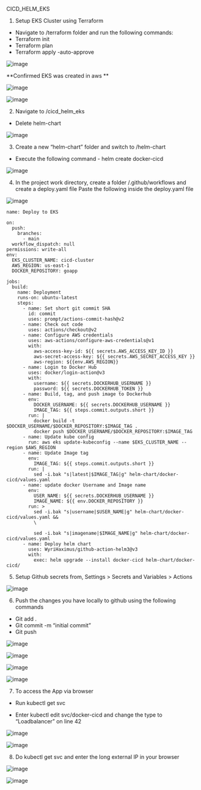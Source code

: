 CICD_HELM_EKS

1. Setup EKS Cluster using Terraform <br>
  - Navigate to /terraform folder and run the following commands:
  - Terraform init
  - Terraform plan
  - Terraform apply -auto-approve

![image](https://github.com/user-attachments/assets/c17ae672-f81a-4126-abb7-007ed885e75c)


**Confirmed EKS was created in aws
**

![image](https://github.com/user-attachments/assets/d359b670-9c83-47c5-ac4c-a89cf8ad33ec)

![image](https://github.com/user-attachments/assets/00290d60-b763-4931-baec-302c7bda653f)


2. Navigate to /cicd_helm_eks
  - Delete helm-chart

![image](https://github.com/user-attachments/assets/8be37494-a263-4cde-ab55-bd82dfbbc3ff)


3. Create a new “helm-chart” folder and switch to /helm-chart
  - Execute the following command - helm create docker-cicd

![image](https://github.com/user-attachments/assets/37e079c9-f365-4001-b049-44d068f67e52)


4. In the project work directory, create a folder /.github/workflows and create a deploy.yaml file 
 Paste the following inside the deploy.yaml file

![image](https://github.com/user-attachments/assets/972469e0-2dab-4542-b05f-73ca51a77167)

```
name: Deploy to EKS

on:
  push:
    branches:
      - main      
  workflow_dispatch: null 
permissions: write-all     
env:
  EKS_CLUSTER_NAME: cicd-cluster
  AWS_REGION: us-east-1
  DOCKER_REPOSITORY: goapp      

jobs:
  build:
    name: Deployment
    runs-on: ubuntu-latest
    steps:
      - name: Set short git commit SHA
        id: commit
        uses: prompt/actions-commit-hash@v2
      - name: Check out code
        uses: actions/checkout@v2
      - name: Configure AWS credentials
        uses: aws-actions/configure-aws-credentials@v1
        with:
          aws-access-key-id: ${{ secrets.AWS_ACCESS_KEY_ID }}
          aws-secret-access-key: ${{ secrets.AWS_SECRET_ACCESS_KEY }}
          aws-region: ${{env.AWS_REGION}}
      - name: Login to Docker Hub
        uses: docker/login-action@v3
        with:
          username: ${{ secrets.DOCKERHUB_USERNAME }}
          password: ${{ secrets.DOCKERHUB_TOKEN }}
      - name: Build, tag, and push image to Dockerhub
        env:
          DOCKER_USERNAME: ${{ secrets.DOCKERHUB_USERNAME }}
          IMAGE_TAG: ${{ steps.commit.outputs.short }}
        run: |
          docker build -t $DOCKER_USERNAME/$DOCKER_REPOSITORY:$IMAGE_TAG .
          docker push $DOCKER_USERNAME/$DOCKER_REPOSITORY:$IMAGE_TAG
      - name: Update kube config
        run: aws eks update-kubeconfig --name $EKS_CLUSTER_NAME --region $AWS_REGION
      - name: Update Image tag
        env:
          IMAGE_TAG: ${{ steps.commit.outputs.short }}
        run: |
          sed -i.bak "s|latest|$IMAGE_TAG|g" helm-chart/docker-cicd/values.yaml
      - name: update docker Username and Image name
        env:
          USER_NAME: ${{ secrets.DOCKERHUB_USERNAME }}
          IMAGE_NAME: ${{ env.DOCKER_REPOSITORY }}
        run: >
          sed -i.bak "s|username|$USER_NAME|g" helm-chart/docker-cicd/values.yaml &&
          \

          sed -i.bak "s|imagename|$IMAGE_NAME|g" helm-chart/docker-cicd/values.yaml
      - name: Deploy helm chart
        uses: WyriHaximus/github-action-helm3@v3
        with:
          exec: helm upgrade --install docker-cicd helm-chart/docker-cicd/
```

5. Setup Github secrets from, Settings > Secrets and Variables > Actions

![image](https://github.com/user-attachments/assets/3b0211df-2c2a-453b-98f3-34bc5b23a676)

6. Push the changes you have locally to github using the following commands
  - Git add .
  - Git commit -m “initial commit”
  - Git push

![image](https://github.com/user-attachments/assets/d48c5608-62d0-4f43-a8a0-b4aba54f1aca)

![image](https://github.com/user-attachments/assets/87a5a057-e33f-4295-89f2-b627c0cfbeee)

![image](https://github.com/user-attachments/assets/0c4d2fff-6594-4d18-b437-4860e3cbcf9a)

![image](https://github.com/user-attachments/assets/f55b6072-5159-4639-b335-dbaa0ce69cfd)

7. To access the App via browser
  - Run kubectl get svc

  - Enter kubectl edit svc/docker-cicd and change the type to “Loadbalancer” on line 42

![image](https://github.com/user-attachments/assets/7018d5e3-7ce8-4015-b2b6-de97e7a793ea)

![image](https://github.com/user-attachments/assets/d05ba2b7-92e1-496e-8ee8-84ceaa7d731b)

8. Do kubectl get svc and enter the long external IP in your browser

![image](https://github.com/user-attachments/assets/10b385ea-1ab6-4deb-9ded-bcfea687d54e)


![image](https://github.com/user-attachments/assets/b1060ba1-b206-490f-90c0-5556139905c9)











